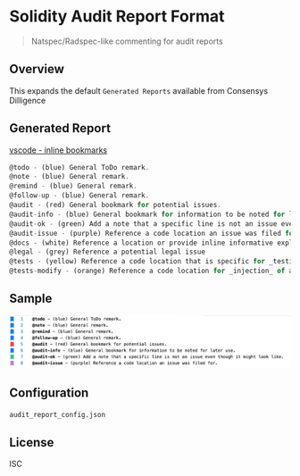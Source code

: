 # Solidity Audit Report Format

> Natspec/Radspec-like commenting for audit reports

## Overview

This expands the default `Generated Reports` available from Consensys Dilligence

## Generated Report

[vscode - inline bookmarks](https://github.com/tintinweb/vscode-inline-bookmarks)

```ts
@todo - (blue) General ToDo remark.
@note - (blue) General remark.
@remind - (blue) General remark.
@follow-up - (blue) General remark.
@audit - (red) General bookmark for potential issues.
@audit-info - (blue) General bookmark for information to be noted for later use.
@audit-ok - (green) Add a note that a specific line is not an issue even though it might look like.
@audit-issue - (purple) Reference a code location an issue was filed for.
@docs - (white) Reference a location or provide inline informative explainer
@legal - (grey) Reference a potential legal issue
@tests - (yellow) Reference a code location that is specific for _testing_ purposes
@tests-modify - (orange) Reference a code location for _injection_ of a test snippet or interface for _testing_
```

## Sample

![](bookmarks.png)

## Configuration

`audit_report_config.json`

## License

ISC
